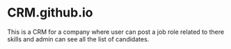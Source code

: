 # CRM.github.io
This is a CRM for a company where user can post a job role related to there skills and admin can see all the list of candidates.
